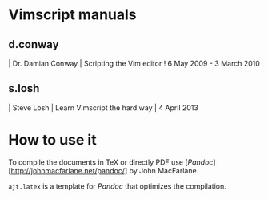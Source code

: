 Vimscript manuals
=================

d.conway
--------

| Dr. Damian Conway
| Scripting the Vim editor
! 6 May 2009 - 3 March 2010

s.losh
------

| Steve Losh
| Learn Vimscript the hard way
| 4 April 2013


How to use it
=============

To compile the documents in TeX or directly PDF use
[_Pandoc_][http://johnmacfarlane.net/pandoc/] by John MacFarlane.

`ajt.latex` is a template for _Pandoc_ that optimizes the compilation. 
